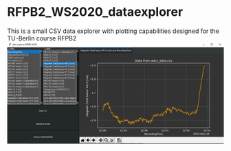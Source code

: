 # RFPB2_WS2020_dataexplorer
This is a small CSV data explorer with plotting capabilities designed for the TU-Berlin course RFPB2
![](https://raw.githubusercontent.com/WhatWheatleySaid/RFPB2_WS2020_dataexplorer/main/example_gui.PNG)
